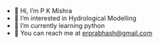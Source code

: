 - 👋 Hi, I’m P K Mishra
- 👀 I’m interested in Hydrological Modelling
- 🌱 I’m currently learning python
- 💞 You can reach me at erprabhash@gmail.com

<!---
pkmishra-nihr/pkmishra-nihr is a ✨ special ✨ repository because its `README.md` (this file) appears on your GitHub profile.
You can click the Preview link to take a look at your changes.
--->
